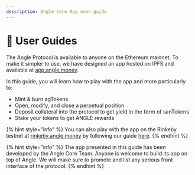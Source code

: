```yaml
---
description: Angle Core App user guide
---
```


# 📔 User Guides

The Angle Protocol is available to anyone on the Ethereum mainnet. To make it simpler to use, we have designed an app hosted on IPFS and available at [app.angle.money](https://app.angle.money).

In this guide, you will learn how to play with the app and more particularly to:

* Mint & burn agTokens
* Open, modify, and close a perpetual position
* Deposit collateral into the protocol to get yield in the form of sanTokens
* Stake your tokens to get ANGLE rewards

{% hint style="info" %}
You can also play with the app on the Rinkeby testnet at [rinkeby.angle.money](https://rinkeby.angle.money) by following our guide [here](../resources/rinkeby-testnet/).
{% endhint %}

{% hint style="info" %}
The app presented in this guide has been developed by the Angle Core Team. Anyone is welcome to build its app on top of Angle. We will make sure to promote and list any serious front interface of the protocol.
{% endhint %}
